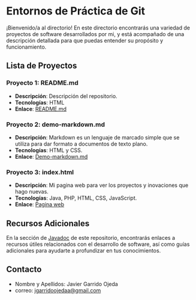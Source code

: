# Entornos de Práctica de Git

¡Bienvenido/a al directorio! En este directorio encontrarás una variedad de proyectos de software desarrollados por mi, y está acompañado de una descripción detallada para que puedas entender su propósito y funcionamiento.

## Lista de Proyectos

### Proyecto 1: README.md

- **Descripción**: Descripción del repositorio.
- **Tecnologías**: HTML
- **Enlace**: [README.md](entornos-practica-git/README.md)

### Proyecto 2: demo-markdown.md

- **Descripción**: Markdown es un lenguaje de marcado simple que se utiliza para dar formato a documentos de texto plano.
- **Tecnologías**: HTML y CSS.
- **Enlace**: [Demo-markdown.md](entornos-practica-git/demo-markdown.md)

### Proyecto 3: index.html

- **Descripción**: Mi pagina web para ver los proyectos y inovaciones que hago nuevas.
- **Tecnologías**: Java, PHP, HTML, CSS, JavaScript.
- **Enlace**: [Pagina web](entornos-practica-git/index.html)

## Recursos Adicionales

En la sección de [Javadoc](https://docs.oracle.com/javase/8/docs/technotes/tools/windows/javadoc.html) de este repositorio, encontrarás enlaces a recursos útiles relacionados con el desarrollo de software, así como  guías adicionales para ayudarte a profundizar en tus conocimientos.

## Contacto
- Nombre y Apellidos: Javier Garrido Ojeda 
- correo: jgarridoojedaa@gmail.com
